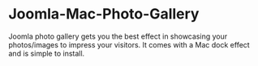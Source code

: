 # Joomla-Mac-Photo-Gallery
Joomla photo gallery gets you the best effect in showcasing your photos/images to impress your visitors. It comes with a Mac dock effect and is simple to install.
